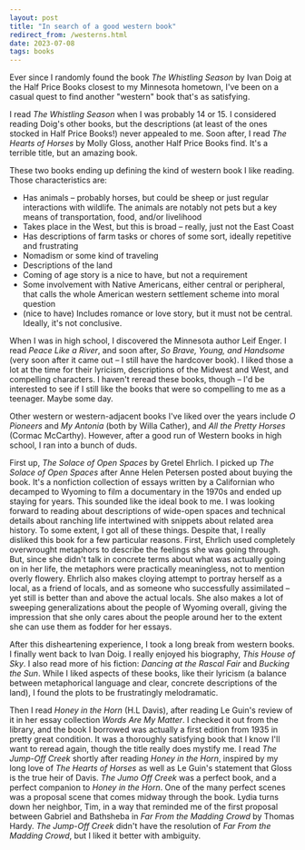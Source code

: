 ```yaml
---
layout: post
title: "In search of a good western book"
redirect_from: /westerns.html
date: 2023-07-08
tags: books
---
```


Ever since I randomly found the book *The Whistling Season* by Ivan Doig at the Half Price Books closest to my Minnesota hometown, I've been on a casual quest to find another "western" book that's as satisfying.

I read *The Whistling Season* when I was probably 14 or 15. I considered reading Doig's other books, but the descriptions (at least of the ones stocked in Half Price Books!) never appealed to me. Soon after, I read *The Hearts of Horses* by Molly Gloss, another Half Price Books find. It's a terrible title, but an amazing book.

These two books ending up defining the kind of western book I like reading. Those characteristics are:

* Has animals – probably horses, but could be sheep or just regular interactions with wildlife. The animals are notably not pets but a key means of transportation, food, and/or livelihood
* Takes place in the West, but this is broad – really, just not the East Coast
* Has descriptions of farm tasks or chores of some sort, ideally repetitive and frustrating
* Nomadism or some kind of traveling
* Descriptions of the land
* Coming of age story is a nice to have, but not a requirement
* Some involvement with Native Americans, either central or peripheral, that calls the whole American western settlement scheme into moral question
* (nice to have) Includes romance or love story, but it must not be central. Ideally, it's not conclusive.

When I was in high school, I discovered the Minnesota author Leif Enger. I read *Peace Like a River*, and soon after, *So Brave, Young, and Handsome* (very soon after it came out – I still have the hardcover book). I liked those a lot at the time for their lyricism, descriptions of the Midwest and West, and compelling characters. I haven't reread these books, though – I'd be interested to see if I still like the books that were so compelling to me as a teenager. Maybe some day.

Other western or western-adjacent books I've liked over the years include *O Pioneers* and *My Antonia* (both by Willa Cather), and *All the Pretty Horses* (Cormac McCarthy). However, after a good run of Western books in high school, I ran into a bunch of duds.

First up, *The Solace of Open Spaces* by Gretel Ehrlich. I picked up *The Solace of Open Spaces* after Anne Helen Petersen posted about buying the book. It's a nonfiction collection of essays written by a Californian who decamped to Wyoming to film a documentary in the 1970s and ended up staying for years. This sounded like the ideal book to me. I was looking forward to reading about descriptions of wide-open spaces and technical details about ranching life intertwined with snippets about related area history. To some extent, I got all of these things. Despite that, I really disliked this book for a few particular reasons. First, Ehrlich used completely overwrought metaphors to describe the feelings she was going through. But, since she didn't talk in concrete terms about what was actually going on in her life, the metaphors were practically meaningless, not to mention overly flowery. Ehrlich also makes cloying attempt to portray herself as a local, as a friend of locals, and as someone who successfully assimilated – yet still is better than and above the actual locals. She also makes a lot of sweeping generalizations about the people of Wyoming overall, giving the impression that she only cares about the people around her to the extent she can use them as fodder for her essays.

After this disheartening experience, I took a long break from western books. I finally went back to Ivan Doig. I really enjoyed his biography, *This House of Sky*. I also read more of his fiction: *Dancing at the Rascal Fair* and *Bucking the Sun*. While I liked aspects of these books, like their lyricism (a balance between metaphorical language and clear, concrete descriptions of the land), I found the plots to be frustratingly melodramatic.

Then I read *Honey in the Horn* (H.L Davis), after reading Le Guin's review of it in her essay collection *Words Are My Matter*. I checked it out from the library, and the book I borrowed was actually a first edition from 1935 in pretty great condition. It was a thoroughly satisfying book that I know I'll want to reread again, though the title really does mystify me. I read *The Jump-Off Creek* shortly after reading *Honey in the Horn*, inspired by my long love of *The Hearts of Horses* as well as Le Guin's statement that Gloss is the true heir of Davis. *The Jumo Off Creek* was a perfect book, and a perfect companion to *Honey in the Horn*. One of the many perfect scenes was a proposal scene that comes midway through the book. Lydia turns down her neighbor, Tim, in a way that reminded me of the first proposal between Gabriel and Bathsheba in *Far From the Madding Crowd* by Thomas Hardy. *The Jump-Off Creek* didn't have the resolution of *Far From the Madding Crowd*, but I liked it better with ambiguity.

<script data-goatcounter="https://dlog.goatcounter.com/count"
        async src="//gc.zgo.at/count.js"></script>